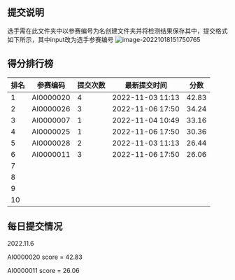 ## 提交说明

选手需在此文件夹中以参赛编号为名创建文件夹并将检测结果保存其中，提交格式如下所示，其中input改为选手参赛编号
![image-20221018151750765](https://user-images.githubusercontent.com/69101221/196369534-511fb2f1-499d-4563-ad26-47bfb904e68c.png)

## 得分排行榜

| 排名 | 参赛编码  | 提交次数 | 最新提交时间     | 分数  |
| ---- | --------- | -------- | ---------------- | ----- |
| 1    | AI0000020 | 4        | 2022‎-11‎-‎03‎ 11:13 | 42.83 |
| 2    | AI0000026 | 3        | 2022-11-06 17:50 | 34.24 |
| 3    | AI0000007 | 1        | 2022‎-11‎-‎04‎ 10:49 | 33.16 |
| 4    | AI0000025 | 1        | 2022-11-06 17:50 | 30.36 |
| 5    | AI0000028 | 2        | 2022‎-11‎-‎03‎ 11:13 | 26.44 |
| 6    | AI0000011 | 3       | 2022-11-06 17:50 | 26.06 |
| 7    |           |          |                  |       |
| 8    |           |          |                  |       |
| 9    |           |          |                  |       |
| 10   |           |          |                  |       |

## 每日提交情况

2022.11.6

AI0000020 score = 42.83

AI0000011 score = 26.06
